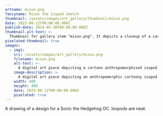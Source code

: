 ```yaml
---
artname: misun.png
fancyname: Misun the Isopod sketch
thumbnail: /assets/images/art_gallery/thumbnail/misun.png
date: 2023-08-12T00:00:00.000Z
publish-date: 2024-05-30T00:00:00.000Z
thumbnail-alt-text: >-
  Thumbnail for gallery item "misun.png". It depicts a closeup of a cartoon anthropomorphised isopod, looking at something offscreen.
pixelated-thumbnail: true
images:
  - img1:
    src: /assets/images/art_gallery/misun.png
    filename: misun.png
    alt-text: >-
      A digital art piece depicting a cartoon anthropomorphised isopod, looking at something out of frame.
    image-description: >-
      A digital art piece depicting an anthropomorphic cartoony isopod with a green shell. He is wearing white gloves and green shoes with gold buckles. On his right arm is a large handheld drill. He is looking at something out of frame with a blunt expression.
    width: 400
    height: 400
    date: 2023-08-12T00:00:00.000Z
    pixelated: true
---
```

<p>
	A drawing of a design for a Sonic the Hedgehog OC. Isopods are neat.
</p>
